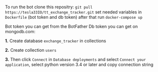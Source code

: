 To run the bot clone this repositry:
`git pull https://tesla33IO/tt_exchange_tracker.git`
set needed variables in `Dockerfile` (bot token and db token)
after that run `docker-compose up`

Bot token you can get from the BotFather
Db token you can get on mongodb.com:

**1.** Create database `exchange_tracker` in collections

**2.** Create collection `users`

**3.** Then click `Connect` in `Database deployments` and select `Connect your application`, select python version 3.4 or later and copy connection string

